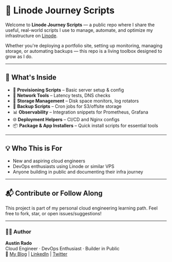 # 🚀 Linode Journey Scripts

Welcome to **Linode Journey Scripts** — a public repo where I share the useful, real-world scripts I use to manage, automate, and optimize my infrastructure on [Linode](https://www.linode.com/).

Whether you're deploying a portfolio site, setting up monitoring, managing storage, or automating backups — this repo is a living toolbox designed to grow as I do.

---

## 📂 What's Inside

- 🔧 **Provisioning Scripts** – Basic server setup & config
- 📡 **Network Tools** – Latency tests, DNS checks
- 💽 **Storage Management** – Disk space monitors, log rotators
- 🧠 **Backup Scripts** – Cron jobs for S3/offsite storage
- 📊 **Observability** – Integration snippets for Prometheus, Grafana
- 🌐 **Deployment Helpers** – CI/CD and Nginx configs
- 📦 **Package & App Installers** – Quick install scripts for essential tools

---

## 💡 Who This is For

- New and aspiring cloud engineers
- DevOps enthusiasts using Linode or similar VPS
- Anyone building in public and documenting their infra journey

---

## 📬 Contribute or Follow Along

This project is part of my personal cloud engineering learning path. Feel free to fork, star, or open issues/suggestions!

---

### 🧑‍💻 Author

**Austin Rado**  
Cloud Engineer · DevOps Enthusiast · Builder in Public  
🔗 [My Blog](#) | [LinkedIn](#) | [Twitter](#)

